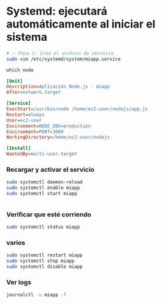 # Systemd: ejecutará automáticamente al iniciar el sistema

```sh
# ✅ Paso 1: Crea el archivo de servicio
sudo vim /etc/systemd/system/miapp.service

which node

```

```ini
[Unit]
Description=Aplicación Node.js - miapp
After=network.target

[Service]
ExecStart=/usr/bin/node /home/ec2-user/nodejs/app.js
Restart=always
User=ec2-user
Environment=NODE_ENV=production
Environment=PORT=3000
WorkingDirectory=/home/ec2-user/nodejs

[Install]
WantedBy=multi-user.target
```

### Recargar y activar el servicio

```sh
sudo systemctl daemon-reload
sudo systemctl enable miapp
sudo systemctl start miapp



```

### Verificar que esté corriendo

```sh
sudo systemctl status miapp
```

### varios

```sh
sudo systemctl restart miapp
sudo systemctl stop miapp
sudo systemctl disable miapp
```

### Ver logs

```sh
journalctl -u miapp -f
```

